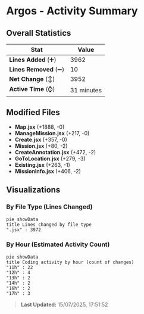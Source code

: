 # Argos - Activity Summary 

## Overall Statistics

| Stat                   | Value                                                             |
| ---------------------- | ----------------------------------------------------------------- |
| **Lines Added** (➕)   | 3962                                          |
| **Lines Removed** (➖) | 10                                        |
| **Net Change** (↕)    | 3952                |
| **Active Time** (⌚)   | 31 minutes |


## Modified Files
- **Map.jsx** (+1888, -0)
- **ManageMission.jsx** (+217, -0)
- **Create.jsx** (+357, -0)
- **Mission.jsx** (+80, -2)
- **CreateAnnotation.jsx** (+472, -2)
- **GoToLocation.jsx** (+279, -3)
- **Existing.jsx** (+263, -1)
- **MissionInfo.jsx** (+406, -2)

## Visualizations

### By File Type (Lines Changed)

```mermaid
pie showData
title Lines changed by file type
".jsx" : 3972
```

### By Hour (Estimated Activity Count)

```mermaid
pie showData
title Coding activity by hour (count of changes)
"11h" : 22
"12h" : 4
"13h" : 2
"14h" : 2
"16h" : 2
"17h" : 3
```


> **Last Updated:** 15/07/2025, 17:51:52